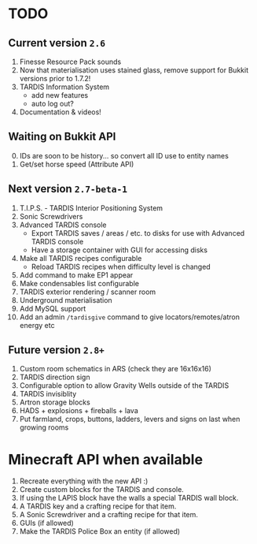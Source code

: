 # TODO

## Current version `2.6`
1. Finesse Resource Pack sounds
2. Now that materialisation uses stained glass, remove support for Bukkit versions prior to 1.7.2!
3. TARDIS Information System
    * add new features
    * auto log out?
4. Documentation & videos!

## Waiting on Bukkit API
0. IDs are soon to be history... so convert all ID use to entity names
1. Get/set horse speed (Attribute API)

## Next version `2.7-beta-1`
1. T.I.P.S. - TARDIS Interior Positioning System
2. Sonic Screwdrivers
3. Advanced TARDIS console
    * Export TARDIS saves / areas / etc. to disks for use with Advanced TARDIS console
    * Have a storage container with GUI for accessing disks
4. Make all TARDIS recipes configurable
    * Reload TARDIS recipes when difficulty level is changed
5. Add command to make EP1 appear
6. Make condensables list configurable
7. TARDIS exterior rendering / scanner room
8. Underground materialisation
9. Add MySQL support
10. Add an admin `/tardisgive` command to give locators/remotes/atron energy etc

## Future version `2.8+`
1. Custom room schematics in ARS (check they are 16x16x16)
2. TARDIS direction sign
3. Configurable option to allow Gravity Wells outside of the TARDIS
4. TARDIS invisiblity
5. Artron storage blocks
6. HADS + explosions + fireballs + lava
7. Put farmland, crops, buttons, ladders, levers and signs on last when growing rooms

# Minecraft API when available
1. Recreate everything with the new API :)
2. Create custom blocks for the TARDIS and console.
3. If using the LAPIS block have the walls a special TARDIS wall block.
4. A TARDIS key and a crafting recipe for that item.
5. A Sonic Screwdriver and a crafting recipe for that item.
6. GUIs (if allowed)
7. Make the TARDIS Police Box an entity (if allowed)
